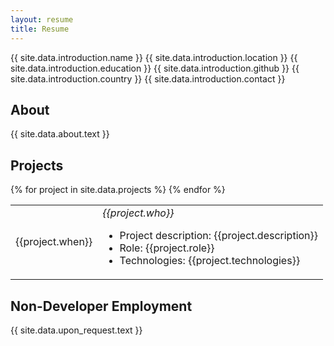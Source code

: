 ```yaml
---
layout: resume
title: Resume
---
```


{{ site.data.introduction.name }}
{{ site.data.introduction.location }}
{{ site.data.introduction.education }}
{{ site.data.introduction.github }}
{{ site.data.introduction.country }}
{{ site.data.introduction.contact }}

## About

{{ site.data.about.text }}

## Projects

<table>
	{% for project in site.data.projects %}
    <tr>
		<td>{{project.when}}</td>
		<td>
			<em>{{project.who}}</em>
			<ul class="project-details">
				<li>Project description: {{project.description}}</li>
				<li>Role: {{project.role}}</li>
				<li>Technologies: {{project.technologies}}</li>
			</ul>
		</td>
	</tr>
	{% endfor %}
</table>

## Non-Developer Employment

{{ site.data.upon_request.text }}
